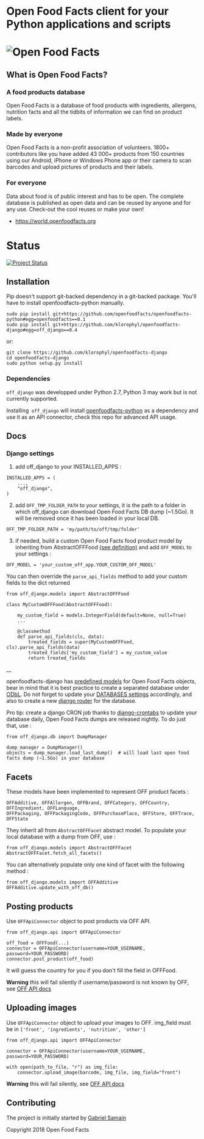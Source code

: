 # Open Food Facts client for your Python applications and scripts
![Open Food Facts](https://static.openfoodfacts.org/images/misc/openfoodfacts-logo-en-178x150.png)
===================================

## What is Open Food Facts?
### A food products database

Open Food Facts is a database of food products with ingredients, allergens, nutrition facts and all the tidbits of information we can find on product labels.

### Made by everyone

Open Food Facts is a non-profit association of volunteers.
1800+ contributors like you have added 43 000+ products from 150 countries using our Android, iPhone or Windows Phone app or their camera to scan barcodes and upload pictures of products and their labels.

### For everyone

Data about food is of public interest and has to be open. The complete database is published as open data and can be reused by anyone and for any use. Check-out the cool reuses or make your own!
- <https://world.openfoodfacts.org>

**Status**
===

[![Project Status](http://opensource.box.com/badges/active.svg)](http://opensource.box.com/badges)


## Installation

Pip doesn't support git-backed dependency in a git-backed package. You'll have to install openfoodfacts-python manually.

```
sudo pip install git+https://github.com/openfoodfacts/openfoodfacts-python#egg=openfoodfacts==0.1
sudo pip install git+https://github.com/klorophyl/openfoodfacts-django#egg=off_django==0.4
```

or:

```
git clone https://github.com/klorophyl/openfoodfacts-django
cd openfoodfacts-django
sudo python setup.py install
```

### Dependencies

`off_django` was developped under Python 2.7, Python 3 may work but is not currently supported.

Installing` off_django` will install [openfoodfacts-python](https://github.com/openfoodfacts/openfoodfacts-python) as a dependency and use it as an API connector, check this repo for advanced API usage.

## Docs

### Django settings

1) add off_django to your INSTALLED_APPS :

```
INSTALLED_APPS = (
    ...,
    "off_django",
)
```

2) add `OFF_TMP_FOLDER_PATH` to your settings, it is the path to a folder in which off_django can download Open Food Facts DB dump (~1.5Go). It will be removed once it has been loaded in your local DB.

```
OFF_TMP_FOLDER_PATH = 'my/path/to/off/tmp/folder'
```

3) if needed, build a custom Open Food Facts food product model by inheriting from AbstractOFFFood [(see definition)](off_django/models.py) and add `OFF_MODEL` to your settings :

```
OFF_MODEL = 'your_custom_off_app.YOUR_CUSTOM_OFF_MODEL'
```

You can then override the `parse_api_fields` method to add your custom fields to the dict returned

```
from off_django.models import AbstractOFFFood

class MyCustomOFFFood(AbstractOFFFood):

    my_custom_field = models.IntegerField(default=None, null=True)
    ...

    @classmethod
    def parse_api_fields(cls, data):
        treated_fields = super(MyCustomOFFFood, cls).parse_api_fields(data)
        treated_fields['my_custom_field'] = my_custom_value
        return treated_fields
```

__

openfoodfacts-django has [predefined models](off_django/models.py) for Open Food Facts objects, bear in mind that it is best practice to create a separated database under [ODbL](https://opendatacommons.org/licenses/odbl/). Do not forget to update your [DATABASES settings](https://docs.djangoproject.com/en/2.0/ref/settings/#databases) accordingly, and also to create a new [django router](https://docs.djangoproject.com/en/2.0/topics/db/multi-db/#database-routers) for the database.

Pro tip: create a django CRON job thanks to [django-crontabs](https://github.com/kraiz/django-crontab) to update your database daily, Open Food Facts dumps are released nightly. To do just that, use :

```
from off_django.db import DumpManager

dump_manager = DumpManager()
objects = dump_manager.load_last_dump()  # will load last open food facts dump (~1.5Go) in your database
```


## Facets

These models have been implemented to represent OFF product facets :

```
OFFAdditive, OFFAllergen, OFFBrand, OFFCategory, OFFCountry, OFFIngredient, OFFLanguage,
OFFPackaging, OFFPackagingCode, OFFPurchasePlace, OFFStore, OFFTrace, OFFState
```

They inherit all from `AbstractOFFFacet` abstract model.
To populate your local database with a dump from OFF, use :

```
from off_django.models import AbstractOFFFacet
AbstractOFFFacet.fetch_all_facets()
```

You can alternatively populate only one kind of facet with the following method :

```
from off_django.models import OFFAdditive
OFFAdditive.update_with_off_db()
```


## Posting products

Use `OFFApiConnector` object to post products via OFF API.

```
from off_django.api import OFFApiConnector

off_food = OFFFood(...)
connector = OFFApiConnector(username=YOUR_USERNAME, password=YOUR_PASSWORD)
connector.post_product(off_food)
```

It will guess the country for you if you don't fill the field in OFFFood.

__Warning__ this will fail silently if username/password is not known by OFF, see [OFF API docs](https://en.wiki.openfoodfacts.org/API/Write)


## Uploading images

Use `OFFApiConnector` object to upload your images to OFF.
img_field must be in `['front', 'ingredients', 'nutrition', 'other']`

```
from off_django.api import OFFApiConnector

connector = OFFApiConnector(username=YOUR_USERNAME, password=YOUR_PASSWORD)

with open(path_to_file, "r") as img_file:
    connector.upload_image(barcode, img_file, img_field="front")
```

__Warning__ this will fail silently, see [OFF API docs](https://en.wiki.openfoodfacts.org/API/Write)

## Contributing

The project is initially started by [Gabriel Samain](https://github.com/klorophyl)


Copyright 2018 Open Food Facts
